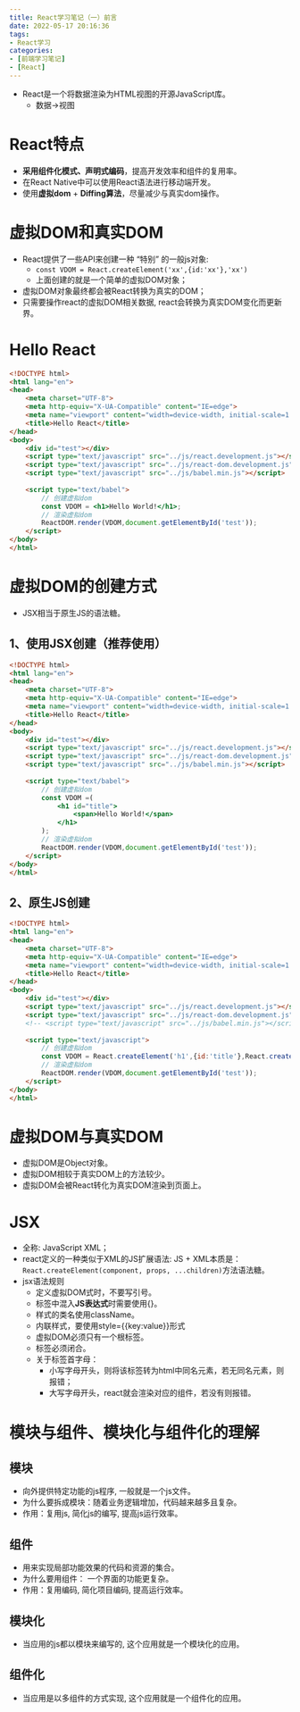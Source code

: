 ```yaml
---
title: React学习笔记（一）前言
date: 2022-05-17 20:16:36
tags:
- React学习
categories:
- [前端学习笔记]
- [React]
---
```


* React是一个将数据渲染为HTML视图的开源JavaScript库。
    * 数据→视图

# React特点

* **采用组件化模式、声明式编码**，提高开发效率和组件的复用率。
* 在React Native中可以使用React语法进行移动端开发。
* 使用**虚拟dom** + **Diffing算法**，尽量减少与真实dom操作。

# 虚拟DOM和真实DOM

* React提供了一些API来创建一种 “特别” 的一般js对象:
    * ```const VDOM = React.createElement('xx',{id:'xx'},'xx')```
    * 上面创建的就是一个简单的虚拟DOM对象；
* 虚拟DOM对象最终都会被React转换为真实的DOM；
* 只需要操作react的虚拟DOM相关数据, react会转换为真实DOM变化而更新界。

# Hello React

```html
<!DOCTYPE html>
<html lang="en">
<head>
    <meta charset="UTF-8">
    <meta http-equiv="X-UA-Compatible" content="IE=edge">
    <meta name="viewport" content="width=device-width, initial-scale=1.0">
    <title>Hello React</title>
</head>
<body>
    <div id="test"></div>
    <script type="text/javascript" src="../js/react.development.js"></script>
    <script type="text/javascript" src="../js/react-dom.development.js"></script>
    <script type="text/javascript" src="../js/babel.min.js"></script>
    
    <script type="text/babel">
        // 创建虚拟dom
        const VDOM = <h1>Hello World!</h1>;
        // 渲染虚拟dom
        ReactDOM.render(VDOM,document.getElementById('test'));
    </script>
</body>
</html>
```

# 虚拟DOM的创建方式

* JSX相当于原生JS的语法糖。

## 1、使用JSX创建（推荐使用）

```html
<!DOCTYPE html>
<html lang="en">
<head>
    <meta charset="UTF-8">
    <meta http-equiv="X-UA-Compatible" content="IE=edge">
    <meta name="viewport" content="width=device-width, initial-scale=1.0">
    <title>Hello React</title>
</head>
<body>
    <div id="test"></div>
    <script type="text/javascript" src="../js/react.development.js"></script>
    <script type="text/javascript" src="../js/react-dom.development.js"></script>
    <script type="text/javascript" src="../js/babel.min.js"></script>
    
    <script type="text/babel">
        // 创建虚拟dom
        const VDOM =(
            <h1 id="title">
                <span>Hello World!</span>
            </h1>
        );
        // 渲染虚拟dom
        ReactDOM.render(VDOM,document.getElementById('test'));
    </script>
</body>
</html>
```

## 2、原生JS创建

```html
<!DOCTYPE html>
<html lang="en">
<head>
    <meta charset="UTF-8">
    <meta http-equiv="X-UA-Compatible" content="IE=edge">
    <meta name="viewport" content="width=device-width, initial-scale=1.0">
    <title>Hello React</title>
</head>
<body>
    <div id="test"></div>
    <script type="text/javascript" src="../js/react.development.js"></script>
    <script type="text/javascript" src="../js/react-dom.development.js"></script>
    <!-- <script type="text/javascript" src="../js/babel.min.js"></script> -->
    
    <script type="text/javascript">
        // 创建虚拟dom
        const VDOM = React.createElement('h1',{id:'title'},React.createElement('span',{},'Hello React!'));
        // 渲染虚拟dom
        ReactDOM.render(VDOM,document.getElementById('test'));
    </script>
</body>
</html>
```

# 虚拟DOM与真实DOM

* 虚拟DOM是Object对象。
* 虚拟DOM相较于真实DOM上的方法较少。
* 虚拟DOM会被React转化为真实DOM渲染到页面上。

# JSX

* 全称:  JavaScript XML；
* react定义的一种类似于XML的JS扩展语法: JS + XML本质是：
    ```React.createElement(component, props, ...children)```方法语法糖。
* jsx语法规则
    * 定义虚拟DOM式时，不要写引号。
    * 标签中混入**JS表达式**时需要使用{}。
    * 样式的类名使用className。
    * 内联样式，要使用style={{key:value}}形式
    * 虚拟DOM必须只有一个根标签。
    * 标签必须闭合。
    * 关于标签首字母：
        * 小写字母开头，则将该标签转为html中同名元素，若无同名元素，则报错；
        * 大写字母开头，react就会渲染对应的组件，若没有则报错。

# 模块与组件、模块化与组件化的理解

## 模块

* 向外提供特定功能的js程序, 一般就是一个js文件。
* 为什么要拆成模块：随着业务逻辑增加，代码越来越多且复杂。
* 作用：复用js, 简化js的编写, 提高js运行效率。

## 组件

* 用来实现局部功能效果的代码和资源的集合。
* 为什么要用组件： 一个界面的功能更复杂。
* 作用：复用编码, 简化项目编码, 提高运行效率。

## 模块化

* 当应用的js都以模块来编写的, 这个应用就是一个模块化的应用。

## 组件化

* 当应用是以多组件的方式实现, 这个应用就是一个组件化的应用。